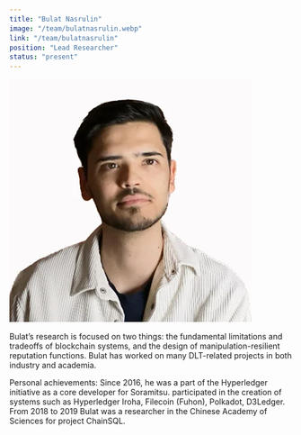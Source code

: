 ```yaml
---
title: "Bulat Nasrulin"
image: "/team/bulatnasrulin.webp"
link: "/team/bulatnasrulin"
position: "Lead Researcher"
status: "present"
---
```


![preview](/team/bulatnasrulin.webp)

Bulat’s research is focused on two things: the fundamental limitations and tradeoffs of blockchain systems, and the design of manipulation-resilient reputation functions.
Bulat has worked on many DLT-related projects in both industry and academia.

Personal achievements:
Since 2016, he was a part of the Hyperledger initiative as a core developer for Soramitsu.
participated in the creation of systems such as Hyperledger Iroha, Filecoin (Fuhon), Polkadot, D3Ledger.
From 2018 to 2019 Bulat was a researcher in the Chinese Academy of Sciences for project ChainSQL.
